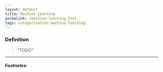 ```yaml
---
layout: default
title: Machine Learning
permalink: /machine-learning.html
tags: categorisation machine-learning
---
```


### Definition

> "TODO"

<hr />

##### Footnotes: